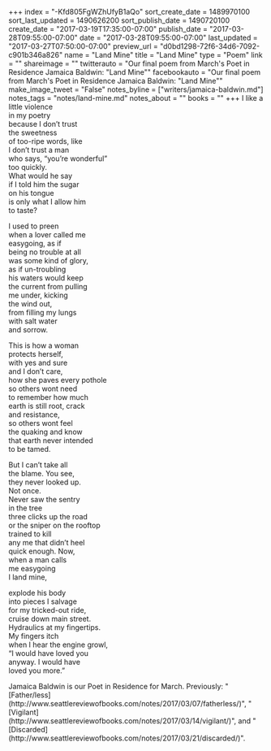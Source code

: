 +++
index = "-Kfd805FgWZhUfyB1aQo"
sort_create_date = 1489970100
sort_last_updated = 1490626200
sort_publish_date = 1490720100
create_date = "2017-03-19T17:35:00-07:00"
publish_date = "2017-03-28T09:55:00-07:00"
date = "2017-03-28T09:55:00-07:00"
last_updated = "2017-03-27T07:50:00-07:00"
preview_url = "d0bd1298-72f6-34d6-7092-c901b346a826"
name = "Land Mine"
title = "Land Mine"
type = "Poem"
link = ""
shareimage = ""
twitterauto = "Our final poem from March's Poet in Residence Jamaica Baldwin: \"Land Mine\""
facebookauto = "Our final poem from March's Poet in Residence Jamaica Baldwin: \"Land Mine\""
make_image_tweet = "False"
notes_byline = ["writers/jamaica-baldwin.md"]
notes_tags = "notes/land-mine.md"
notes_about = ""
books = ""
+++
I like a little violence<br>
in my poetry<br>
because I don’t trust<br>
the sweetness<br>
of too-ripe words, like<br>
I don’t trust a man<br>
who says, “you’re wonderful”<br>
too quickly.<br>
What would he say<br>
if I told him the sugar<br>
on his tongue<br>
is only what I allow him<br>
to taste?

I used to preen<br>
when a lover called me<br>
easygoing, as if<br>
being no trouble at all<br>
was some kind of glory,<br>
as if un-troubling<br>
his waters would keep<br>
the current from pulling<br>
me under, kicking<br>
the wind out,<br>
from filling my lungs<br>
with salt water<br>
and sorrow. 

This is how a woman<br>
protects herself,<br>
with yes and sure<br>
and I don’t care,<br>
how she paves every pothole<br>
so others wont need<br>
to remember how much<br>
earth is still root, crack<br>
and resistance,<br>
so others wont feel<br>
the quaking and know<br>
that earth never intended<br>
to be tamed.

But I can’t take all<br>
the blame. You see,<br>
they never looked up.<br>
Not once.<br>
Never saw the sentry<br> 
in the tree<br> 
three clicks up the road<br> 
or the sniper on the rooftop<br> 
trained to kill<br> 
any me that didn’t heel<br>
quick enough. Now,<br> 
when a man calls<br> 
me easygoing<br> 
I land mine, 

explode his body<br>
into pieces I salvage<br>
for my tricked-out ride,<br>
cruise down main street.<br>
Hydraulics at my fingertips.<br>
My fingers itch<br>
when I hear the engine growl,<br>
“I would have loved you<br>
anyway. I would have<br>
loved you more.”

<p class="poem-footer">Jamaica Baldwin is our Poet in Residence for March. Previously: "[Father/less](http://www.seattlereviewofbooks.com/notes/2017/03/07/fatherless/)", "[Vigilant](http://www.seattlereviewofbooks.com/notes/2017/03/14/vigilant/)", and "[Discarded](http://www.seattlereviewofbooks.com/notes/2017/03/21/discarded/)".